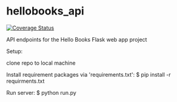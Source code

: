 # hellobooks_api

[![Coverage Status](https://coveralls.io/repos/github/oagutu/hellobooks_api/badge.svg?branch=master)](https://coveralls.io/github/oagutu/hellobooks_api?branch=master)


API endpoints for the Hello Books Flask web app project

Setup:

clone repo to local machine

Install requirement packages via 'requirements.txt': $ pip install -r requirments.txt

Run server: $ python run.py
